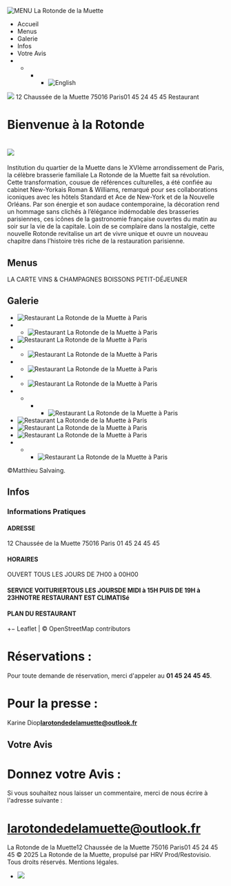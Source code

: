 ![MENU](https://www.rotondemuette.paris/themes/la-rotonde-test-en/img/btn_menu.png) La Rotonde de la Muette
  * Accueil
  * Menus
  * Galerie
  * Infos
  * Votre Avis
  *   *   *   * ![English](https://www.rotondemuette.paris/themes/la-rotonde-test-en/img/GB.png)


![](https://www.rotondemuette.paris/~la-rotonde/image/sghq1uzboyhrv5838457f4c8d6a?w=320)
12 Chaussée de la Muette 75016 Paris01 45 24 45 45
Restaurant
# Bienvenue à la Rotonde
# ![](https://www.rotondemuette.paris/~la-rotonde/image/sqofqcrocdhrv5836fd19536b5a)
Institution du quartier de la Muette dans le XVIème arrondissement de Paris, la célèbre brasserie familiale La Rotonde de la Muette fait sa révolution. Cette transformation, cousue de références culturelles, a été confiée au cabinet New-Yorkais Roman & Williams, remarqué pour ses collaborations iconiques avec les hôtels Standard et Ace de New-York et de la Nouvelle Orléans. Par son énergie et son audace contemporaine, la décoration rend un hommage sans clichés à l’élégance indémodable des brasseries parisiennes, ces icônes de la gastronomie française ouvertes du matin au soir sur la vie de la capitale. Loin de se complaire dans la nostalgie, cette nouvelle Rotonde revitalise un art de vivre unique et ouvre un nouveau chapitre dans l’histoire très riche de la restauration parisienne.
## Menus
LA CARTE VINS & CHAMPAGNES BOISSONS PETIT-DÉJEUNER
## Galerie
  * ![Restaurant La Rotonde de la Muette à Paris](https://www.rotondemuette.paris/image/esykhjz0nkhrv64790c4bbeb43d?w=220)
  *   * ![Restaurant La Rotonde de la Muette à Paris](https://www.rotondemuette.paris/image/excyevkmelhrv64790c4cb3120d?w=220)
  * ![Restaurant La Rotonde de la Muette à Paris](https://www.rotondemuette.paris/image/ekddikqwdjhrv64790c4d9aff0d?w=220)
  *   * ![Restaurant La Rotonde de la Muette à Paris](https://www.rotondemuette.paris/image/ezmkqo1b1thrv64790c4adbb01d?w=220)
  *   * ![Restaurant La Rotonde de la Muette à Paris](https://www.rotondemuette.paris/image/exz1gctqxqhrv64790c4d372d6d?w=220)
  *   * ![Restaurant La Rotonde de la Muette à Paris](https://www.rotondemuette.paris/image/err1mjaaiohrv64790c4a6edcfd?w=220)
  *   *   *   * ![Restaurant La Rotonde de la Muette à Paris](https://www.rotondemuette.paris/image/eoensffwvehrv64790c4b5054dd?w=220)
  * ![Restaurant La Rotonde de la Muette à Paris](https://www.rotondemuette.paris/image/epgoxygmwbhrv64790c4c48fbbd?w=220)
  * ![Restaurant La Rotonde de la Muette à Paris](https://www.rotondemuette.paris/image/emctbecqcvhrv64790c49ee47cd?w=220)
  * ![Restaurant La Rotonde de la Muette à Paris](https://www.rotondemuette.paris/image/eeyjy1l1nthrv64790c4e25c9ad?w=220)
  *   *   * ![Restaurant La Rotonde de la Muette à Paris](https://www.rotondemuette.paris/image/ehlstosdtohrv64790c4e9507fd?w=220)


©Matthieu Salvaing.
## Infos
### Informations Pratiques
#### ADRESSE
12 Chaussée de la Muette 75016 Paris  01 45 24 45 45
#### HORAIRES
OUVERT TOUS LES JOURS DE 7H00 à 00H00
#### SERVICE VOITURIERTOUS LES JOURSDE MIDI à 15H PUIS DE 19H à 23HNOTRE RESTAURANT EST CLIMATISé
#### PLAN DU RESTAURANT
+−
Leaflet | © OpenStreetMap contributors
# **Réservations :**
Pour toute demande de réservation,
merci d'appeler au **01 45 24 45 45**.
# **Pour la presse :**
Karine Diop**larotondedelamuette@outlook.fr**
## Votre Avis
# **Donnez votre Avis :**
Si vous souhaitez nous laisser un commentaire,
merci de nous écrire à l'adresse suivante :
# **larotondedelamuette@outlook.fr**
La Rotonde de la Muette12 Chaussée de la Muette 75016 Paris01 45 24 45 45
© 2025 La Rotonde de la Muette, propulsé par HRV Prod/Restovisio. Tous droits réservés. Mentions légales.
  * ![](https://www.rotondemuette.paris/themes/la-rotonde-test-en/img/bg-restaurant.jpg)



